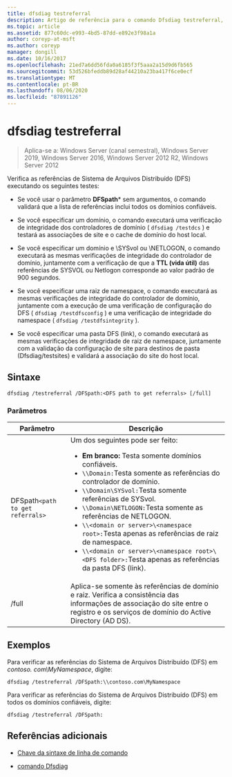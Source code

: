 ```yaml
---
title: dfsdiag testreferral
description: Artigo de referência para o comando Dfsdiag testreferral, que verifica referências a Sistema de Arquivos Distribuído (DFS).
ms.topic: article
ms.assetid: 877c60dc-e993-4bd5-87dd-e892e3f98a1a
author: coreyp-at-msft
ms.author: coreyp
manager: dongill
ms.date: 10/16/2017
ms.openlocfilehash: 21ed7a6dd56fda0a6185f3f5aaa2a15d9d6fb565
ms.sourcegitcommit: 53d526bfeddb89d28af44210a23ba417f6ce0ecf
ms.translationtype: MT
ms.contentlocale: pt-BR
ms.lasthandoff: 08/06/2020
ms.locfileid: "87891126"
---
```

# <a name="dfsdiag-testreferral"></a>dfsdiag testreferral

> Aplica-se a: Windows Server (canal semestral), Windows Server 2019, Windows Server 2016, Windows Server 2012 R2, Windows Server 2012

Verifica as referências de Sistema de Arquivos Distribuído (DFS) executando os seguintes testes:

- Se você usar o parâmetro **DFSpath*** sem argumentos, o comando validará que a lista de referências inclui todos os domínios confiáveis.

- Se você especificar um domínio, o comando executará uma verificação de integridade dos controladores de domínio ( `dfsdiag /testdcs` ) e testará as associações de site e o cache de domínio do host local.

- Se você especificar um domínio e \SYSvol ou \NETLOGON, o comando executará as mesmas verificações de integridade do controlador de domínio, juntamente com a verificação de que a **TTL (vida útil)** das referências de SYSVOL ou Netlogon corresponde ao valor padrão de 900 segundos.

- Se você especificar uma raiz de namespace, o comando executará as mesmas verificações de integridade do controlador de domínio, juntamente com a execução de uma verificação de configuração do DFS ( `dfsdiag /testdfsconfig` ) e uma verificação de integridade do namespace ( `dfsdiag /testdfsintegrity` ).

- Se você especificar uma pasta DFS (link), o comando executará as mesmas verificações de integridade de raiz de namespace, juntamente com a validação da configuração de site para destinos de pasta (Dfsdiag/testsites) e validará a associação do site do host local.

## <a name="syntax"></a>Sintaxe

```
dfsdiag /testreferral /DFSpath:<DFS path to get referrals> [/full]
```

### <a name="parameters"></a>Parâmetros

| Parâmetro | Descrição |
| --------- | ----------- |
| DFSpath`<path to get referrals>` | Um dos seguintes pode ser feito:<ul><li>**Em branco:** Testa somente domínios confiáveis.</li><li>`\\Domain:`Testa somente as referências do controlador de domínio.</li><li>`\\Domain\SYSvol:`Testa somente referências de SYSvol.</li><li>`\\Domain\NETLOGON:`Testa somente as referências de NETLOGON.</li><li>`\\<domain or server>\<namespace root>:`Testa apenas as referências de raiz de namespace.</li><li>`\\<domain or server>\<namespace root>\<DFS folder>:`Testa apenas as referências da pasta DFS (link).</li></ul> |
| /full | Aplica-se somente às referências de domínio e raiz. Verifica a consistência das informações de associação do site entre o registro e os serviços de domínio do Active Directory (AD DS). |

## <a name="examples"></a>Exemplos

Para verificar as referências do Sistema de Arquivos Distribuído (DFS) em *contoso. com\MyNamespace*, digite:

```
dfsdiag /testreferral /DFSpath:\\contoso.com\MyNamespace
```

Para verificar as referências do Sistema de Arquivos Distribuído (DFS) em todos os domínios confiáveis, digite:

```
dfsdiag /testreferral /DFSpath:
```

## <a name="additional-references"></a>Referências adicionais

- [Chave da sintaxe de linha de comando](command-line-syntax-key.md)

- [comando Dfsdiag](dfsdiag.md)
